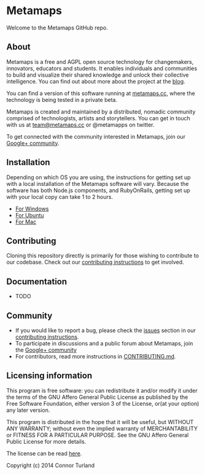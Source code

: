 Metamaps
=======

Welcome to the Metamaps GitHub repo. 

## About

Metamaps is a free and AGPL open source technology for changemakers, innovators, educators and students. It enables individuals and communities to build and visualize their shared knowledge and unlock their collective intelligence. You can find out about more about the project at the [blog][site-blog].

You can find a version of this software running at [metamaps.cc][site-beta], where the technology is being tested in a private beta.

Metamaps is created and maintained by a distributed, nomadic community comprised of technologists, artists and storytellers. You can get in touch with us at team@metamaps.cc or @metamapps on twitter. 

To get connected with the community interested in Metamaps, join our [Google+ community][community].

## Installation

Depending on which OS you are using, the instructions for getting set up with a local installation of the Metamaps software will vary. Because the software has both Node.js components, and RubyOnRails, getting set up with your local copy can take 1 to 2 hours.
- [For Windows][windows-installation]
- [For Ubuntu][ubuntu-installation]
- [For Mac][mac-installation]

## Contributing

Cloning this repository directly is primarily for those wishing to contribute to our codebase. Check out our [contributing instructions][contributing] to get involved. 
  
## Documentation

- TODO

## Community

- If you would like to report a bug, please check the [issues][contributing-issues] section in our [contributing instructions][contributing].
- To participate in discussions and a public forum about Metamaps, join the [Google+ community][community]
- For contributors, read more instructions in [CONTRIBUTING.md][contributing].

## Licensing information
This program is free software: you can redistribute it and/or modify it under the terms of the GNU Affero General Public License as published by the Free Software Foundation, either version 3 of the License, or(at your option) any later version.

This program is distributed in the hope that it will be useful, but WITHOUT ANY WARRANTY; without even the implied warranty of MERCHANTABILITY or FITNESS FOR A PARTICULAR PURPOSE.  See the GNU Affero General Public License for more details.

The license can be read [here][license].

Copyright (c) 2014 Connor Turland


[site-blog]: http://blog.metamaps.cc
[site-beta]: http://metamaps.cc
[community]: https://plus.google.com/u/0/communities/115060009262157699234
[license]: https://github.com/Connoropolous/metamaps_gen002/blob/master/LICENSE
[contributing]: https://github.com/Connoropolous/metamaps_gen002/blob/master/CONTRIBUTING.md
[contributing-issues]: https://github.com/Connoropolous/metamaps_gen002/blob/master/CONTRIBUTING.md#issues
[windows-installation]: https://github.com/Connoropolous/metamaps_gen002/blob/master/WindowsInstallation.md
[mac-installation]: https://github.com/Connoropolous/metamaps_gen002/blob/master/MacInstallation.md
[ubuntu-installation]: https://github.com/Connoropolous/metamaps_gen002/blob/master/UbuntuInstallation.md
